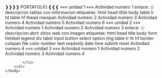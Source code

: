 ❱❱❱❱ PORTAFOLIO ❰❰❰
««« unidad 1 »»»
Actividad numero 1
enlace: ⚝
descripcion tablas con informacion
etiquetas: html head tittle body table tr td table h1 thead rowspan
Actividad numero 2
Actividad numero 3
Actividad numero 4
Actividad numero 5
Actividad numero 6
««« unidad 2 »»»
Actividad numero 1
Actividad numero 2
Actividad numero 3
enlace: ⚝
descripcion abrir sitios web con imagen
etiquetas: html head title body form fieldset legend div label input button select option img table tr th h1 border colspan file color number text readonly date time submit reset
Actividad numero 4
««« unidad 3 »»»
Actividad numero 1
Actividad numero 2
Actividad numero 3
Actividad numero 4

              
            </li>
        </ol>
    </body>
</html>
